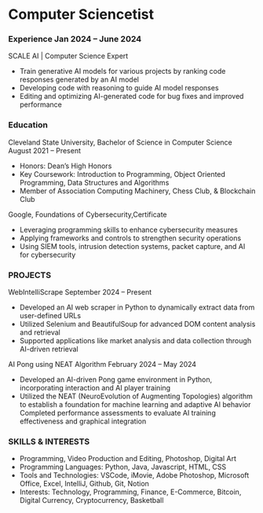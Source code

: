 # Computer Sciencetist 

### Experience                                                                        Jan 2024 – June 2024
SCALE AI | Computer Science Expert
- Train generative AI models for various projects by ranking code responses generated by an AI model
- Developing code with reasoning to guide AI model responses
- Editing and optimizing AI-generated code for bug fixes and improved performance 

### Education 
Cleveland State University, Bachelor of Science in Computer Science                   August 2021 – Present
- Honors: Dean’s High Honors
- Key Coursework: Introduction to Programming, Object Oriented Programming, Data Structures and Algorithms
- Member of Association Computing Machinery, Chess Club, & Blockchain Club

Google, Foundations of Cybersecurity,Certificate 
- Leveraging programming skills to enhance cybersecurity measures
- Applying frameworks and controls to strengthen security operations
- Using SIEM tools, intrusion detection systems, packet capture, and AI for cybersecurity

### PROJECTS
WebIntelliScrape                                                                     September 2024 – Present
- Developed an AI web scraper in Python to dynamically extract data from user-defined URLs
- Utilized Selenium and BeautifulSoup for advanced DOM content analysis and retrieval
- Supported applications like market analysis and data collection through AI-driven retrieval

AI Pong using NEAT Algorithm                                                        February 2024 – May 2024
- Developed an AI-driven Pong game environment in Python, incorporating interaction and AI player training
- Utilized the NEAT (NeuroEvolution of Augmenting Topologies) algorithm to establish a foundation for machine
learning and adaptive AI behavior
Completed performance assessments to evaluate AI training effectiveness and graphical integration

### SKILLS & INTERESTS
- Programming, Video Production and Editing, Photoshop, Digital Art
- Programming Languages: Python, Java, Javascript, HTML, CSS
- Tools and Technologies: VSCode, iMovie, Adobe Photoshop, Microsoft Office, Excel, IntelliJ, Github, Git, Notion
- Interests: Technology, Programming, Finance, E-Commerce, Bitcoin, Digital Currency, Cryptocurrency, Basketball
